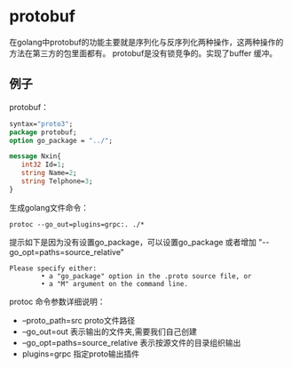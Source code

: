 # protobuf
在golang中protobuf的功能主要就是序列化与反序列化两种操作，这两种操作的方法在第三方的包里面都有。
protobuf是没有锁竞争的。实现了buffer 缓冲。



## 例子
protobuf：
```protobuf
syntax="proto3";
package protobuf;
option go_package = "../";

message Nxin{
   int32 Id=1;
   string Name=2;
   string Telphone=3;
}
```

生成golang文件命令：
```shell
protoc --go_out=plugins=grpc:. ./*
```
提示如下是因为没有设置go_package，可以设置go_package 或者增加 "--go_opt=paths=source_relative"
```
Please specify either:
        • a "go_package" option in the .proto source file, or
        • a "M" argument on the command line.
```

protoc 命令参数详细说明：
- –proto_path=src proto文件路径
- –go_out=out 表示输出的文件夹,需要我们自己创建
- –go_opt=paths=source_relative 表示按源文件的目录组织输出
- plugins=grpc 指定proto输出插件


